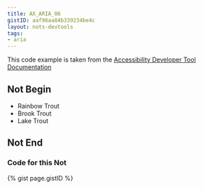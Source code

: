```yaml
---
title: AX_ARIA_06
gistID: aaf96aa84b339234be4c
layout: nots-devtools
tags:
- aria
---
```

<p>This code example is taken from the <a href="https://github.com/GoogleChrome/accessibility-developer-tools/wiki/Audit-Rules">Accessibility Developer Tool Documentation</a></p>

<h2 aria-describedby="{{ page.gistID }}">Not Begin</h2>
<div class="rendered-not">
<!-- Bad: the ownership is implicit in the DOM structure (each radio is a descendant of the radiogroup) -->
<ul role="radiogroup" aria-labelledby="foo" aria-owns="radio1 radio2 radio3"> 
    <li id="radio1" tabindex="-1" role="radio" aria-checked="false">Rainbow Trout</li> 
    <li id="radio2" tabindex="-1" role="radio" aria-checked="false">Brook Trout</li>
    <li id="radio3" tabindex="0" role="radio" aria-checked="true">Lake Trout</li>
</ul>
</div> <!-- rendered-not -->

<h2 aria-describedby="{{ page.gistID }}">Not End</h2>

<h3 aria-describedby="{{ page.gistID }}">Code for this Not</h3>
{% gist page.gistID %}